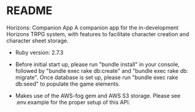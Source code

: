 # README

Horizons: Companion App
A companion app for the in-development Horizons TRPG system, with features to facilitate character creation and character sheet storage.

* Ruby version: 2.7.3

* Before initial start up, please run "bundle install" in your console, followed by "bundle exec rake db:create" and "bundle exec rake db: migrate". Once database is set up, please run "bundle exec rake db:seed" to populate the game elements.

* Makes use of the AWS-fog gem and AWS S3 storage. Please see .env.example for the proper setup of this API.
